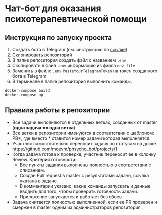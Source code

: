 # Чат-бот для оказания психотерапевтической помощи

## Инструкция по запуску проекта
1. Создать бота в Telegram (см. инструкцию по [ссылке](https://sendpulse.com/ru/knowledge-base/chatbot/telegram/create-telegram-chatbot))
2. Склонировать репозиторий
3. В папке репозитория создать файл с названием `.env `
4. Скопировать в файл `.env` информацию из файла `env_file`
5. Заменить в файле `.env` `PasteYourTelegramToken` на токен созданного бота в Telegram
6. В терминале в папке репозитория выполнить команды:
```console
docker-compose build
docker-compose up
```



## Правила работы в репозитории

* Все задачи выполняются в отдельных ветках, созданных от master (**одна задача == одна ветка**).
* Все ветки в репозитории именуются в соответствии с шаблоном: PB*, где вместо * ставится номер задачи которая выполняется.
* Участник самостоятельно переносит задачу по статусам на доске https://github.com/moevm/phsycho_bot/projects/1
* Когда задача готова к проверке, участник переносит ее в колонку Review. Критерий готовности:
  * Все пункты задания выполнены полностью в соответствии с описанием.
  * Создан Pull request в master с результатами задачи, ссылка указана в задаче.
  * В комментарии указано, какие команды запускать и данные вводить для того, чтобы проверить готовность задачи. 
  * Приложение запускается и работает без сбоев
* Задача считается полностью выполненной, если ее PR проверен и смержен в master одним из администраторов репозитория.
